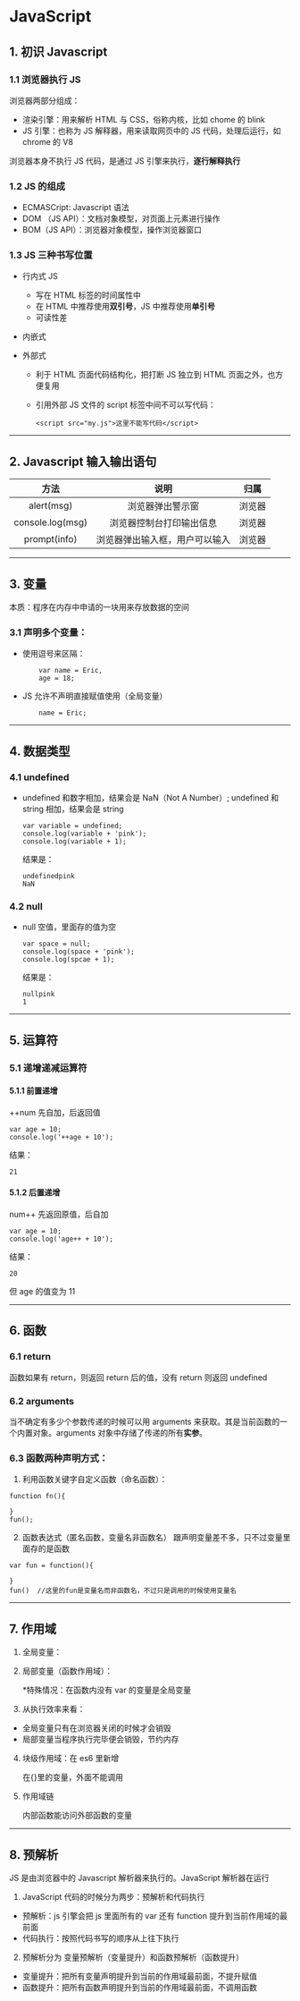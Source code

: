 # JavaScript

## 1. 初识 Javascript

### 1.1 浏览器执行 JS

浏览器两部分组成：

- 渲染引擎：用来解析 HTML 与 CSS，俗称内核，比如 chome 的 blink
- JS 引擎：也称为 JS 解释器，用来读取网页中的 JS 代码，处理后运行，如 chrome 的 V8

浏览器本身不执行 JS 代码，是通过 JS 引擎来执行，**逐行解释执行**

### 1.2 JS 的组成

- ECMASCript: Javascript 语法
- DOM （JS API）：文档对象模型，对页面上元素进行操作
- BOM（JS API）：浏览器对象模型，操作浏览器窗口

### 1.3 JS 三种书写位置

- 行内式 JS

  - 写在 HTML 标签的时间属性中
  - 在 HTML 中推荐使用**双引号**，JS 中推荐使用**单引号**
  - 可读性差

- 内嵌式

- 外部式

  - 利于 HTML 页面代码结构化，把打断 JS 独立到 HTML 页面之外，也方便复用
  - 引用外部 JS 文件的 script 标签中间不可以写代码：

    ```
    <script src="my.js">这里不能写代码</script>
    ```

---

## 2. Javascript 输入输出语句

|       方法       |              说明              |  归属  |
| :--------------: | :----------------------------: | :----: |
|    alert(msg)    |        浏览器弹出警示窗        | 浏览器 |
| console.log(msg) |    浏览器控制台打印输出信息    | 浏览器 |
|   prompt(info)   | 浏览器弹出输入框，用户可以输入 | 浏览器 |

---

## 3. 变量

本质：程序在内存中申请的一块用来存放数据的空间

### 3.1 声明多个变量：

- 使用逗号来区隔：

  ```
      var name = Eric,
      age = 18;
  ```

- JS 允许不声明直接赋值使用（全局变量）
  ```
      name = Eric;
  ```

---

## 4. 数据类型

### 4.1 undefined

- undefined 和数字相加，结果会是 NaN（Not A Number）;
  undefined 和 string 相加，结果会是 string

  ```
  var variable = undefined;
  console.log(variable + 'pink');
  console.log(variable + 1);
  ```

  结果是：

  ```
  undefinedpink
  NaN
  ```

### 4.2 null

- null 空值，里面存的值为空

  ```
  var space = null;
  console.log(space + 'pink');
  console.log(spcae + 1);
  ```

  结果是：

  ```
  nullpink
  1
  ```

---

## 5. 运算符

### 5.1 递增递减运算符

#### 5.1.1 前置递增

++num 先自加，后返回值

```
var age = 10;
console.log('++age + 10');
```

结果：

```
21
```

#### 5.1.2 后置递增

num++ 先返回原值，后自加

```
var age = 10;
console.log('age++ + 10');
```

结果：

```
20
```

但 age 的值变为 11

---

## 6. 函数

### 6.1 return

函数如果有 return，则返回 return 后的值，没有 return 则返回 undefined

### 6.2 arguments

当不确定有多少个参数传递的时候可以用 arguments 来获取。其是当前函数的一个内置对象。arguments 对象中存储了传递的所有**实参**。

### 6.3 函数两种声明方式：

1. 利用函数关键字自定义函数（命名函数）：

```
function fn(){

}
fun();
```

2. 函数表达式（匿名函数，变量名非函数名）
   跟声明变量差不多，只不过变量里面存的是函数

```
var fun = function(){

}
fun()  //这里的fun是变量名而非函数名，不过只是调用的时候使用变量名
```

---

## 7. 作用域

1. 全局变量：

2. 局部变量（函数作用域）：

   \*特殊情况：在函数内没有 var 的变量是全局变量

3. 从执行效率来看：

- 全局变量只有在浏览器关闭的时候才会销毁
- 局部变量当程序执行完毕便会销毁，节约内存

4. 块级作用域：在 es6 里新增

   在{}里的变量，外面不能调用

5. 作用域链

   内部函数能访问外部函数的变量

---

## 8. 预解析

JS 是由浏览器中的 Javascript 解析器来执行的。JavaScript 解析器在运行

1. JavaScript 代码的时候分为两步：预解析和代码执行

- 预解析：js 引擎会把 js 里面所有的 var 还有 function 提升到当前作用域的最前面
- 代码执行：按照代码书写的顺序从上往下执行

2. 预解析分为 变量预解析（变量提升）和函数预解析（函数提升）

- 变量提升：把所有变量声明提升到当前的作用域最前面，不提升赋值
- 函数提升：把所有函数声明提升到当前的作用域最前面，不调用函数
